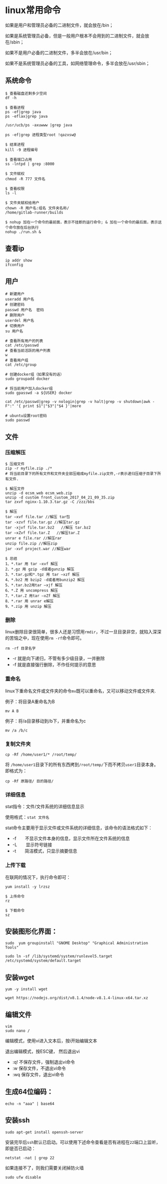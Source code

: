 # linux常用命令

如果是用户和管理员必备的二进制文件，就会放在/bin；

如果是系统管理员必备，但是一般用户根本不会用到的二进制文件，就会放在/sbin；

如果不是用户必备的二进制文件，多半会放在/usr/bin；

如果不是系统管理员必备的工具，如网络管理命令，多半会放在/usr/sbin；

## 系统命令

```
$ 查看磁盘还剩多少空间
df -h

$ 查看进程
ps -ef|grep java
ps -eflax|grep java

/usr/ucb/ps -axuwww |grep java

ps -ef|grep 进程类型root !qazxsw@

$ 结束进程
kill -9 进程编号

$ 查看端口占用
ss -lntpd | grep :8000

$ 文件赋权
chmod -R 777 文件名

$ 查看权限
ls -l

$ 文件夹赋权给用户
chown -R 用户名:组名 文件夹名称/
/home/gitlab-runner/builds

$ nohup 加在一个命令的最前面，表示不挂断的运行命令; & 加在一个命令的最后面，表示这个命令放在后台执行
nohup ./run.sh &

```


## 查看ip
```
ip addr show
ifconfig
```

## 用户

```
# 新建用户
useradd 用户名
# 创建密码
passwd 用户名	密码
# 删除用户
userdel 用户名
# 切换用户
su 用户名

# 查看所有用户的列表
cat /etc/passwd
# 查看当前活跃的用户列表
w
# 查看用户组
cat /etc/group

# 创建docker组（如果没有的话）
sudo groupadd docker

# 将当前用户加入docker组
sudo gpasswd -a ${USER} docker

cat /etc/passwd|grep -v nologin|grep -v halt|grep -v shutdown|awk -F":" '{ print $1"|"$3"|"$4 }'|more

# ubuntu设置root密码
sudo passwd
```

## 文件

### 压缩解压
```
$ 压缩文件
zip -r myfile.zip ./*
# 将当前目录下的所有文件和文件夹全部压缩成myfile.zip文件,-r表示递归压缩子目录下所有文件.

$ 解压文件
unzip -d ecsm_web ecsm_web.zip
unzip -d custom front_custom_2017_04_21_09_35.zip
tar zxvf nginx-1.10.3.tar.gz -C /zzz/bbs

$ 解压
tar –xvf file.tar //解压 tar包
tar -xzvf file.tar.gz //解压tar.gz
tar -xjvf file.tar.bz2   //解压 tar.bz2
tar –xZvf file.tar.Z   //解压tar.Z
unrar e file.rar //解压rar
unzip file.zip //解压zip
jar -xvf project.war //解压war

$ 总结
1、*.tar 用 tar –xvf 解压
2、*.gz 用 gzip -d或者gunzip 解压
3、*.tar.gz和*.tgz 用 tar –xzf 解压
4、*.bz2 用 bzip2 -d或者用bunzip2 解压
5、*.tar.bz2用tar –xjf 解压
6、*.Z 用 uncompress 解压
7、*.tar.Z 用tar –xZf 解压
8、*.rar 用 unrar e解压
9、*.zip 用 unzip 解压
```

### 删除

linux删除目录很简单，很多人还是习惯用`rmdir`，不过一旦目录非空，就陷入深深的苦恼之中，现在使用`rm -rf`命令即可。
```
rm -rf 目录名字
```

- -r 就是向下递归，不管有多少级目录，一并删除
- -f 就是直接强行删除，不作任何提示的意思

### 重命名
linux下重命名文件或文件夹的命令`mv`既可以重命名，又可以移动文件或文件夹.

例子：将目录A重命名为B

```
mv A B
```
例子：将/a目录移动到/b下，并重命名为c
```
mv /a /b/c
```

### 复制文件夹

```
cp -Rf /home/user1/* /root/temp/
```
将 `/home/user1`目录下的所有东西拷到`/root/temp/`下而不拷贝`user1`目录本身。
即格式为：

`cp -Rf 原路径/ 目的路径/`

### 详细信息

stat指令：文件/文件系统的详细信息显示

使用格式：`stat 文件名`

stat命令主要用于显示文件或文件系统的详细信息，该命令的语法格式如下：
- -f　　不显示文件本身的信息，显示文件所在文件系统的信息
- -L　　显示符号链接
- -t　　简洁模式，只显示摘要信息


### 上传下载
在联网的情况下，执行命令即可：
```
yum install -y lrzsz

$ 上传命令
rz 

$ 下载命令
sz 
```

## 安装图形化界面：
```
sudo  yum groupinstall "GNOME Desktop" "Graphical Administration Tools"

sudo ln -sf /lib/systemd/system/runlevel5.target /etc/systemd/system/default.target
```

## 安装wget
```
yum -y install wget

wget https://nodejs.org/dist/v8.1.4/node-v8.1.4-linux-x64.tar.xz
```

## 编辑文件
```
vim
sudo nano /
```

编辑模式，使用vi进入文本后，按i开始编辑文本

退出编辑模式，按ESC键，
然后退出vi
- :q!  不保存文件，强制退出vi命令
- :w   保存文件，不退出vi命令
- :wq  保存文件，退出vi命令


## 生成64位编码：

```
echo -n "aaa" | base64
```

## 安装ssh
```
sudo apt-get install openssh-server
```
安装完毕后`ssh`默认已启动。可以使用下述命令查看是否有进程在`22`端口上监听，即是否已启动：

```
netstat -nat | grep 22
```

如果连接不了，则我们需要关闭掉防火墙
```
sudo ufw disable
```
